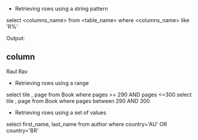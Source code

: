 - Retrieving rows using a string pattern

select <columns_name> from <table_name> where <columns_name> like 'R%'

Output:

column
------------
Raul
Rav

- Retrieving rows using a range

select tile , page from Book where pages >= 290 AND pages <=300
select tile , page from Book where pages between 290 AND 300

- Retrieving rows using a set of values

select first_name, last_name from author where country='AU' OR country='BR'